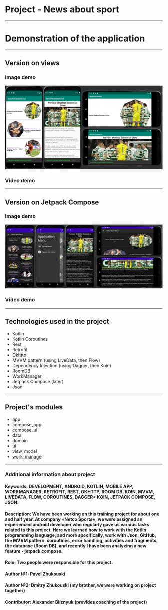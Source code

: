 # Project - News about sport
---
# Demonstration of the application
---
## Version on views
### Image demo
![Here could be image, but your Internet is too slow...](https://github.com/Shist/Kotlin_SportNews_Retrofit_okHttp/blob/master/Demo_resources/views_demo_image.png)
### Video demo

---
## Version on Jetpack Compose
### Image demo
![Here could be image, but your Internet is too slow...](https://github.com/Shist/Kotlin_SportNews_Retrofit_okHttp/blob/master/Demo_resources/compose_demo_image.png)
### Video demo

---
## Technologies used in the project
- Kotlin
- Kotlin Coroutines
- Rest
- Retrofit
- Okhttp
- MVVM pattern (using LiveData, then Flow)
- Dependency Injection (using Dagger, then Koin)
- RoomDB
- WorkManager
- Jetpack Compose (later)
- Json
---
## Project's modules
- app
- compose_app
- compose_ui
- data
- domain
- ui
- view_model
- work_manager
---
### Additional information about project
#### Keywords: DEVELOPMENT, ANDROID, KOTLIN, MOBILE APP, WORKMANAGER, RETROFIT, REST, OKHTTP, ROOM DB, KOIN, MVVM, LIVEDATA, FLOW, COROUTINES, DAGGER< KOIN, JETPACK COMPOSE, JSON.
#### Description: We have been working on this training project for about one and half year. At company «Netco Sports», we were assigned an experienced android developer who regularly gave us various tasks related to this project. Here we learned how to work with the Kotlin programming language, and more specifically, work with Json, GitHub, the MVVM pattern, coroutines, error handling, activities and fragments, the database (Room DB), and recently I have been analyzing a new feature - jetpack compose.
#### Role: Two people were responsible for this project:
#### Author №1: Pavel Zhukouski
#### Author №2: Dmitry Zhukouski (my brother, we were working on project together)
#### Contributor: Alexander Bliznyuk (provides coaching of the project)
